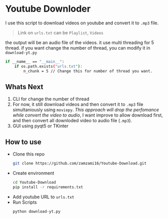 # Youtube Downloder

I use this script to download videos on youtube and convert it to `.mp3` file.

> Link on `urls.txt` can be `Playlist`, `Videos`

the output will be an audio file of the videos.
it use multi threading for 5 thread. if you want change the number of thread, you can modify it in `download-yt.py`

```bash
if __name__ == "__main__":
    if os.path.exists("urls.txt"):
        n_chunk = 5 // Change this for number of thread you want.
```

## Whats Next

1. CLI for change the number of thread
2. For now, it still download videos and then convert it to `.mp3` file simultaniously using `moviepy`. _This approach will drop the perfomance while convert the video to audio_, I want improve to allow download first, and then convert all downloded video to audio file (`.mp3`).
3. GUI using pyqt5 or TKinter

## How to use

- Clone this repo
  ```bash
  git clone https://github.com/zamzami16/Youtube-Download.git
  ```
- Create environment
  ```bash
  cd Youtube-Download
  pip install -r requirements.txt
  ```
- Add youtube URL to `urls.txt`
- Run Scripts
  ```bash
  python download-yt.py
  ```
